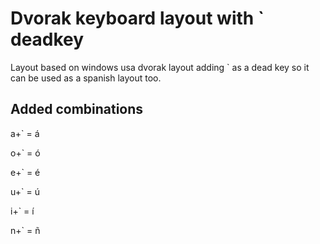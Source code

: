 # Dvorak keyboard layout with ` deadkey

Layout based on windows usa dvorak layout adding \` as a dead key so it can be used as a spanish layout too.

## Added combinations

a+\` = á

o+\` = ó

e+\` = é

u+\` = ú

i+\` = í

n+\` = ñ
